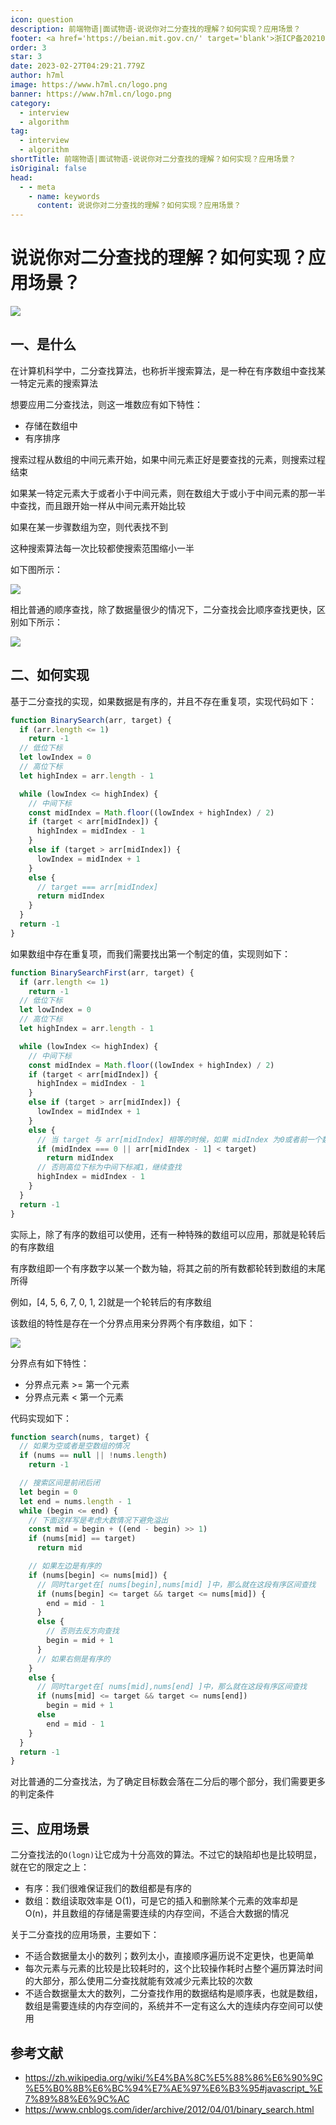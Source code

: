 ```yaml
---
icon: question
description: 前端物语|面试物语-说说你对二分查找的理解？如何实现？应用场景？
footer: <a href='https://beian.mit.gov.cn/' target='blank'>浙ICP备2021037683号-2</a>说说你对二分查找的理解？如何实现？应用场景？
order: 3
star: 3
date: 2023-02-27T04:29:21.779Z
author: h7ml
image: https://www.h7ml.cn/logo.png
banner: https://www.h7ml.cn/logo.png
category:
  - interview
  - algorithm
tag:
  - interview
  - algorithm
shortTitle: 前端物语|面试物语-说说你对二分查找的理解？如何实现？应用场景？
isOriginal: false
head:
  - - meta
    - name: keywords
      content: 说说你对二分查找的理解？如何实现？应用场景？
---
```


# 说说你对二分查找的理解？如何实现？应用场景？

![](https://static.h7ml.cn/vitepress/assets/images/interview/d43ca230-2987-11ec-8e64-91fdec0f05a1.png)

## 一、是什么

在计算机科学中，二分查找算法，也称折半搜索算法，是一种在有序数组中查找某一特定元素的搜索算法

想要应用二分查找法，则这一堆数应有如下特性：

- 存储在数组中
- 有序排序

搜索过程从数组的中间元素开始，如果中间元素正好是要查找的元素，则搜索过程结束

如果某一特定元素大于或者小于中间元素，则在数组大于或小于中间元素的那一半中查找，而且跟开始一样从中间元素开始比较

如果在某一步骤数组为空，则代表找不到

这种搜索算法每一次比较都使搜索范围缩小一半

如下图所示：

![](https://static.h7ml.cn/vitepress/assets/images/interview/e2108520-2987-11ec-a752-75723a64e8f5.png)

相比普通的顺序查找，除了数据量很少的情况下，二分查找会比顺序查找更快，区别如下所示：

![](https://pic2.zhimg.com/v2-43339b963db63b33107b56503ad6b1b5_b.gif)

## 二、如何实现

基于二分查找的实现，如果数据是有序的，并且不存在重复项，实现代码如下：

```js
function BinarySearch(arr, target) {
  if (arr.length <= 1)
    return -1
  // 低位下标
  let lowIndex = 0
  // 高位下标
  let highIndex = arr.length - 1

  while (lowIndex <= highIndex) {
    // 中间下标
    const midIndex = Math.floor((lowIndex + highIndex) / 2)
    if (target < arr[midIndex]) {
      highIndex = midIndex - 1
    }
    else if (target > arr[midIndex]) {
      lowIndex = midIndex + 1
    }
    else {
      // target === arr[midIndex]
      return midIndex
    }
  }
  return -1
}
```

如果数组中存在重复项，而我们需要找出第一个制定的值，实现则如下：

```js
function BinarySearchFirst(arr, target) {
  if (arr.length <= 1)
    return -1
  // 低位下标
  let lowIndex = 0
  // 高位下标
  let highIndex = arr.length - 1

  while (lowIndex <= highIndex) {
    // 中间下标
    const midIndex = Math.floor((lowIndex + highIndex) / 2)
    if (target < arr[midIndex]) {
      highIndex = midIndex - 1
    }
    else if (target > arr[midIndex]) {
      lowIndex = midIndex + 1
    }
    else {
      // 当 target 与 arr[midIndex] 相等的时候，如果 midIndex 为0或者前一个数比 target 小那么就找到了第一个等于给定值的元素，直接返回
      if (midIndex === 0 || arr[midIndex - 1] < target)
        return midIndex
      // 否则高位下标为中间下标减1，继续查找
      highIndex = midIndex - 1
    }
  }
  return -1
}
```

实际上，除了有序的数组可以使用，还有一种特殊的数组可以应用，那就是轮转后的有序数组

有序数组即一个有序数字以某一个数为轴，将其之前的所有数都轮转到数组的末尾所得

例如，[4, 5, 6, 7, 0, 1, 2]就是一个轮转后的有序数组

该数组的特性是存在一个分界点用来分界两个有序数组，如下：

![](https://static.h7ml.cn/vitepress/assets/images/interview/eeee2130-2987-11ec-8e64-91fdec0f05a1.png)

分界点有如下特性：

- 分界点元素 >= 第一个元素
- 分界点元素 < 第一个元素

代码实现如下：

```js
function search(nums, target) {
  // 如果为空或者是空数组的情况
  if (nums == null || !nums.length)
    return -1

  // 搜索区间是前闭后闭
  let begin = 0
  let end = nums.length - 1
  while (begin <= end) {
    // 下面这样写是考虑大数情况下避免溢出
    const mid = begin + ((end - begin) >> 1)
    if (nums[mid] == target)
      return mid

    // 如果左边是有序的
    if (nums[begin] <= nums[mid]) {
      // 同时target在[ nums[begin],nums[mid] ]中，那么就在这段有序区间查找
      if (nums[begin] <= target && target <= nums[mid]) {
        end = mid - 1
      }
      else {
        // 否则去反方向查找
        begin = mid + 1
      }
      // 如果右侧是有序的
    }
    else {
      // 同时target在[ nums[mid],nums[end] ]中，那么就在这段有序区间查找
      if (nums[mid] <= target && target <= nums[end])
        begin = mid + 1
      else
        end = mid - 1
    }
  }
  return -1
}
```

对比普通的二分查找法，为了确定目标数会落在二分后的哪个部分，我们需要更多的判定条件

## 三、应用场景

二分查找法的`O(logn)`让它成为十分高效的算法。不过它的缺陷却也是比较明显，就在它的限定之上：

- 有序：我们很难保证我们的数组都是有序的
- 数组：数组读取效率是 O(1)，可是它的插入和删除某个元素的效率却是 O(n)，并且数组的存储是需要连续的内存空间，不适合大数据的情况

关于二分查找的应用场景，主要如下：

- 不适合数据量太小的数列；数列太小，直接顺序遍历说不定更快，也更简单
- 每次元素与元素的比较是比较耗时的，这个比较操作耗时占整个遍历算法时间的大部分，那么使用二分查找就能有效减少元素比较的次数
- 不适合数据量太大的数列，二分查找作用的数据结构是顺序表，也就是数组，数组是需要连续的内存空间的，系统并不一定有这么大的连续内存空间可以使用

## 参考文献

- <https://zh.wikipedia.org/wiki/%E4%BA%8C%E5%88%86%E6%90%9C%E5%B0%8B%E6%BC%94%E7%AE%97%E6%B3%95#javascript_%E7%89%88%E6%9C%AC>
- <https://www.cnblogs.com/ider/archive/2012/04/01/binary_search.html>
